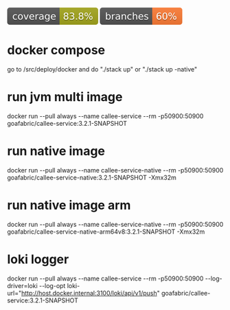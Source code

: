 ![Coverage](.github/badges/jacoco.svg)
![Branches](.github/badges/branches.svg)

# docker compose
go to /src/deploy/docker and do "./stack up" or "./stack up -native"

# run jvm multi image
docker run --pull always --name callee-service --rm -p50900:50900 goafabric/callee-service:3.2.1-SNAPSHOT

# run native image
docker run --pull always --name callee-service-native --rm -p50900:50900 goafabric/callee-service-native:3.2.1-SNAPSHOT -Xmx32m

# run native image arm
docker run --pull always --name callee-service-native --rm -p50900:50900 goafabric/callee-service-native-arm64v8:3.2.1-SNAPSHOT -Xmx32m

# loki logger
docker run --pull always --name callee-service --rm -p50900:50900 --log-driver=loki --log-opt loki-url="http://host.docker.internal:3100/loki/api/v1/push" goafabric/callee-service:3.2.1-SNAPSHOT
